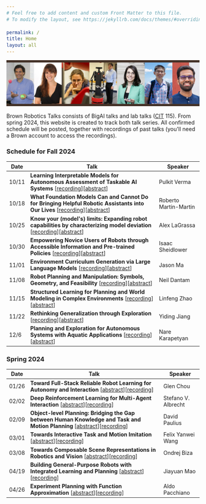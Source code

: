```yaml
---
# Feel free to add content and custom Front Matter to this file.
# To modify the layout, see https://jekyllrb.com/docs/themes/#overriding-theme-defaults

permalink: /
title: Home
layout: all
---
```

![BigAI banner](assets/img/bigai_final.png)

Brown Robotics Talks consists of BigAI talks and lab talks ([CIT](https://www.google.com/maps/place/Department+of+Computer+Science/@41.826953,-71.4021589,17z/data=!3m1!4b1!4m6!3m5!1s0x89e4453b5275469d:0xc48a812b6cfb273!8m2!3d41.826953!4d-71.3995786!16s%2Fg%2F1hhwdn5zz?entry=ttu) 115). From spring 2024, this website is created to track both talk series. All confirmed schedule will be posted, together with recordings of past talks (you'll need a Brown account to access the recordings).

<h3>Schedule for Fall 2024</h3>

<table>
<thead>
  <tr>
    <th>Date</th>
    <th>Talk</th>
    <th>Speaker</th>
  </tr>
</thead>
<tbody>
  <tr>
    <td>10/11</td>
    <td><b>Learning Interpretable Models for Autonomous Assessment of Taskable AI Systems</b> [<a href='https://brown.hosted.panopto.com/Panopto/Pages/Viewer.aspx?id=a1ba45df-90b5-4edb-b9b9-b2060121ec6a' target="_blank">recording</a>][<a href='assets/abstracts/pulkitverma.txt' target="_blank">abstract</a>]</td>
    <td>Pulkit Verma</td>
  </tr>
  <tr>
    <td>10/18</td>
    <td><b>What Foundation Models Can and Cannot Do for Bringing Helpful Robotic Assistants into Our Lives</b> [<a href='https://brown.hosted.panopto.com/Panopto/Pages/Viewer.aspx?id=9f413292-39b3-44fb-9b96-b204002734f8' target="_blank">recording</a>][<a href='assets/abstracts/robertomartinmartin.txt' target="_blank">abstract</a>]</td>
    <td>Roberto Martin-Martin</td>
  </tr>
  <tr>
    <td>10/25</td>
    <td><b>Know your (model's) limits: Expanding robot capabilities by characterizing model deviation</b> [<a href='https://brown.hosted.panopto.com/Panopto/Pages/Viewer.aspx?id=635a8141-d234-402e-b9bb-b214011bfb2e' target="_blank">recording</a>][<a href='assets/abstracts/alexlagrassa.txt' target="_blank">abstract</a>]</td>
    <td>Alex LaGrassa</td>
  </tr>
    <tr>
    <td>10/30</td>
    <td><b>Empowering Novice Users of Robots through Accessible Information and Pre-trained Policies</b> [<a href='https://brown.hosted.panopto.com/Panopto/Pages/Viewer.aspx?id=6ec8b9d8-a010-4575-951d-b219013a7f8b' target="_blank">recording</a>][<a href='assets/abstracts/isaacsheidlower.txt' target="_blank">abstract</a>]</td>
    <td>Isaac Sheidlower</td>
  </tr>
  <tr>
    <td>11/01</td>
    <td><b>Environment Curriculum Generation via Large Language Models</b> [<a href='https://brown.hosted.panopto.com/Panopto/Pages/Viewer.aspx?id=8ace3d7e-51c4-4112-972e-b21b011c7dc0' target="_blank">recording</a>][<a href='assets/abstracts/jasonma.txt' target="_blank">abstract</a>]</td>
    <td>Jason Ma</td>
  </tr>
  <tr>
    <td>11/08</td>
    <td><b>Robot Planning and Manipulation: Symbols, Geometry, and Feasibility</b> [<a href='https://brown.hosted.panopto.com/Panopto/Pages/Viewer.aspx?id=06d84dd4-f2d9-44c3-8607-b22201148bbe&start=1972.574556' target="_blank">recording</a>][<a href='assets/abstracts/neildantam.txt' target="_blank">abstract</a>]</td>
    <td>Neil Dantam</td>
  </tr>
  <tr>
    <td>11/15</td>
    <td><b>Structured Learning for Planning and World Modeling in Complex Environments</b> [<a href='https://brown.hosted.panopto.com/Panopto/Pages/Viewer.aspx?id=add1e499-b26f-44fc-bd4d-b229012d9e2c' target="_blank">recording</a>][<a href='assets/abstracts/linfengzhao.txt' target="_blank">abstract</a>]</td>
    <td>Linfeng Zhao</td>
  </tr>
  <tr>
    <td>11/22</td>
    <td><b>Rethinking Generalization through Exploration</b> [<a href="https://brown.hosted.panopto.com/Panopto/Pages/Viewer.aspx?id=e8623f7a-e8a8-4c12-b0fe-b230012aa581" target="_blank">recording</a>][<a href='assets/abstracts/yidingjiang.txt' target="_blank">abstract</a>]</td>
    <td>Yiding Jiang</td>
  </tr>
  <tr>
    <td>12/6</td>
    <td><b>Planning and Exploration for Autonomous Systems with Aquatic Applications</b> [<a href="https://brown.hosted.panopto.com/Panopto/Pages/Viewer.aspx?id=36c70fd5-3877-41a4-8a86-b23e010d442b" target="_blank">recording</a>][<a href='assets/abstracts/narekarapetyan.txt' target="_blank">abstract</a>]</td>
    <td>Nare Karapetyan</td>
  </tr>
</tbody>
</table>



<h3>Spring 2024</h3>



<table>
<thead>
  <tr>
    <th>Date</th>
    <th>Talk</th>
    <th>Speaker</th>
  </tr>
</thead>
<tbody>
  <tr>
    <td>01/26</td>
    <td><b>Toward Full-Stack Reliable Robot Learning for Autonomy and Interaction</b> [<a href='assets/abstracts/glenchou.txt' target="_blank">abstract</a>][<a href='https://brown.hosted.panopto.com/Panopto/Pages/Viewer.aspx?id=f89a50f8-b208-4c16-9d03-b103012dbd92' target="_blank">recording</a>]</td>
    <td>Glen Chou</td>
  </tr>
  <tr>
    <td>02/02</td>
    <td><b>Deep Reinforcement Learning for Multi-Agent Interaction</b> [<a href='assets/abstracts/stefanoalbrecht.txt' target="_blank">abstract</a>][<a href='https://brown.hosted.panopto.com/Panopto/Pages/Viewer.aspx?id=a32a4d42-eac8-45a0-8ad3-b10a0135683e' target='_blank'>recording</a>]</td>
    <td>Stefano V. Albrecht</td>
  </tr>
  <tr>
    <td>02/09</td>
    <td><b>Object-level Planning: Bridging the Gap between Human Knowledge and Task and Motion Planning</b> [<a href='assets/abstracts/davidpaulius.txt' target="_blank">abstract</a>][<a href='https://brown.hosted.panopto.com/Panopto/Pages/Viewer.aspx?id=4d4d8cf2-965b-4f60-8c0e-b111013014d8' target='_blank'>recording</a>]</td>
    <td>David Paulius</td>
  </tr>  
  <tr>
    <td>03/01</td>
    <td><b>Towards Interactive Task and Motion Imitation</b> [<a href='assets/abstracts/felixwang.txt' target="_blank">abstract</a>][<a href='https://brown.hosted.panopto.com/Panopto/Pages/Viewer.aspx?id=08651f60-fdba-4160-952e-b1260133f8d1' target='_blank'>recording</a>]</td>
    <td>Felix Yanwei Wang</td>
  </tr>
  <tr>
    <td>03/08</td>
    <td><b>Towards Composable Scene Representations in Robotics and Vision</b> [<a href='assets/abstracts/ondrejbiza.txt' target="_blank">abstract</a>][<a href='https://brown.hosted.panopto.com/Panopto/Pages/Viewer.aspx?id=b0a1556d-bb90-4fca-a239-b12d0130a9bb' target='_blank'>recording</a>]</td>
    <td>Ondrej Biza</td>
  </tr>
  <tr>
    <td>04/19</td>
    <td><b>Building General-Purpose Robots with Integrated Learning and Planning</b> [<a href='assets/abstracts/jiayuanmao.txt' target="_blank">abstract</a>][<a href='https://brown.hosted.panopto.com/Panopto/Pages/Viewer.aspx?id=4f4fd531-a03d-4a13-9dbd-b15701264e37' target='_blank'>recording</a>]</td>
    <td>Jiayuan Mao</td>
  </tr>
  <tr>
    <td>04/26</td>
    <td><b>Experiment Planning with Function Approximation</b> [<a href='assets/abstracts/aldopacchiano.txt' target="_blank">abstract</a>][<a href='https://brown.hosted.panopto.com/Panopto/Pages/Viewer.aspx?id=5eb753c1-d92e-43f5-9cd9-b13101137e8c&start=1.366373' target='_blank'>recording</a>]</td>
    <td>Aldo Pacchiano</td>
  </tr>
</tbody>
</table>